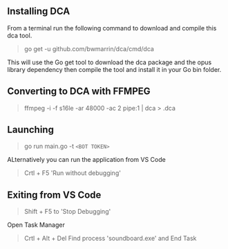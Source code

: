 
## Installing DCA 
From a terminal run the following command to download and compile this dca tool.

> go get -u github.com/bwmarrin/dca/cmd/dca

This will use the Go get tool to download the dca package and the opus library dependency then compile the tool and install it in your Go bin folder.


## Converting to DCA with FFMPEG
> ffmpeg -i <FILENAME> -f s16le -ar 48000 -ac 2 pipe:1 | dca > <FILENAME>.dca


## Launching
> go run main.go -t `<BOT TOKEN>`

ALternatively you can run the application from VS Code
> Crtl + F5 'Run without debugging'


## Exiting from VS Code
> Shift + F5 to 'Stop Debugging'

Open Task Manager
> Crtl + Alt + Del
Find process 'soundboard.exe' and End Task
